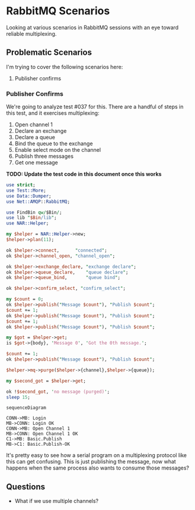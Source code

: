 # RabbitMQ Scenarios

Looking at various scenarios in RabbitMQ sessions with an eye toward reliable multiplexing.

## Problematic Scenarios

I'm trying to cover the following scenarios here:

1. Publisher confirms

### Publisher Confirms

We're going to analyze test #037 for this. There are a handful of steps in this test, and it exercises multiplexing:

1. Open channel 1
2. Declare an exchange
3. Declare a queue
4. Bind the queue to the exchange
5. Enable select mode on the channel
6. Publish three messages
7. Get one message

**TODO: Update the test code in this document once this works**

```perl
use strict;
use Test::More;
use Data::Dumper;
use Net::AMQP::RabbitMQ;

use FindBin qw/$Bin/;
use lib "$Bin/lib";
use NAR::Helper;

my $helper = NAR::Helper->new;
$helper->plan(11);

ok $helper->connect,      "connected";
ok $helper->channel_open, "channel_open";

ok $helper->exchange_declare, "exchange declare";
ok $helper->queue_declare,    "queue declare";
ok $helper->queue_bind,       "queue bind";

ok $helper->confirm_select, "confirm_select";

my $count = 0;
ok $helper->publish("Message $count"), "Publish $count";
$count += 1;
ok $helper->publish("Message $count"), "Publish $count";
$count += 1;
ok $helper->publish("Message $count"), "Publish $count";

my $got = $helper->get;
is $got->{body}, 'Message 0', 'Got the 0th message.';

$count += 1;
ok $helper->publish("Message $count"), "Publish $count";

$helper->mq->purge($helper->{channel},$helper->{queue});

my $second_got = $helper->get;

ok !$second_got, 'no message (purged)';
sleep 15;
```

```mermaid
sequenceDiagram

CONN->MB: Login
MB->CONN: Login OK
CONN->MB: Open Channel 1
MB->CONN: Open Channel 1 OK
C1->MB: Basic.Publish
MB->C1: Basic.Publish-OK 
```

It's pretty easy to see how a serial program on a multiplexing protocol like this can get confusing. This is just publishing the message, now what happens when the same process also wants to consume those messages?

## Questions

- What if we use multiple channels?
